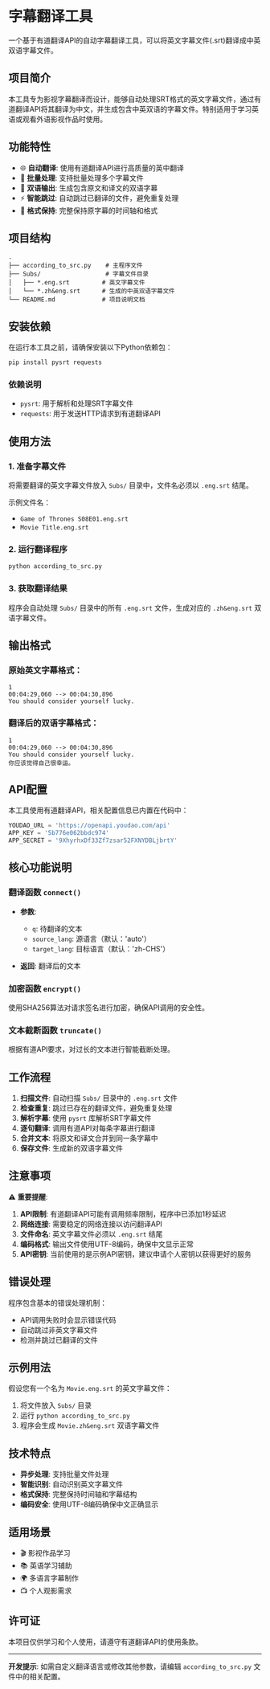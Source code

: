 # 字幕翻译工具

一个基于有道翻译API的自动字幕翻译工具，可以将英文字幕文件(.srt)翻译成中英双语字幕文件。

## 项目简介

本工具专为影视字幕翻译而设计，能够自动处理SRT格式的英文字幕文件，通过有道翻译API将其翻译为中文，并生成包含中英双语的字幕文件。特别适用于学习英语或观看外语影视作品时使用。

## 功能特性

- 🌐 **自动翻译**: 使用有道翻译API进行高质量的英中翻译
- 📁 **批量处理**: 支持批量处理多个字幕文件
- 🔄 **双语输出**: 生成包含原文和译文的双语字幕
- ⚡ **智能跳过**: 自动跳过已翻译的文件，避免重复处理
- 📝 **格式保持**: 完整保持原字幕的时间轴和格式

## 项目结构

```
.
├── according_to_src.py    # 主程序文件
├── Subs/                  # 字幕文件目录
│   ├── *.eng.srt         # 英文字幕文件
│   └── *.zh&eng.srt      # 生成的中英双语字幕文件
└── README.md             # 项目说明文档
```

## 安装依赖

在运行本工具之前，请确保安装以下Python依赖包：

```bash
pip install pysrt requests
```

### 依赖说明

- `pysrt`: 用于解析和处理SRT字幕文件
- `requests`: 用于发送HTTP请求到有道翻译API

## 使用方法

### 1. 准备字幕文件

将需要翻译的英文字幕文件放入 `Subs/` 目录中，文件名必须以 `.eng.srt` 结尾。

示例文件名：
- `Game of Thrones S08E01.eng.srt`
- `Movie Title.eng.srt`

### 2. 运行翻译程序

```bash
python according_to_src.py
```

### 3. 获取翻译结果

程序会自动处理 `Subs/` 目录中的所有 `.eng.srt` 文件，生成对应的 `.zh&eng.srt` 双语字幕文件。

## 输出格式

### 原始英文字幕格式：
```
1
00:04:29,060 --> 00:04:30,896
You should consider yourself lucky.
```

### 翻译后的双语字幕格式：
```
1
00:04:29,060 --> 00:04:30,896
You should consider yourself lucky.
你应该觉得自己很幸运。
```

## API配置

本工具使用有道翻译API，相关配置信息已内置在代码中：

```python
YOUDAO_URL = 'https://openapi.youdao.com/api'
APP_KEY = '5b776e062bbdc974'
APP_SECRET = '9XhyrhxDf33Zf7zsar52FXNYDBLjbrtY'
```

## 核心功能说明

### 翻译函数 `connect()`

- **参数**:
  - `q`: 待翻译的文本
  - `source_lang`: 源语言（默认：'auto'）
  - `target_lang`: 目标语言（默认：'zh-CHS'）

- **返回**: 翻译后的文本

### 加密函数 `encrypt()`

使用SHA256算法对请求签名进行加密，确保API调用的安全性。

### 文本截断函数 `truncate()`

根据有道API要求，对过长的文本进行智能截断处理。

## 工作流程

1. **扫描文件**: 自动扫描 `Subs/` 目录中的 `.eng.srt` 文件
2. **检查重复**: 跳过已存在的翻译文件，避免重复处理
3. **解析字幕**: 使用 `pysrt` 库解析SRT字幕文件
4. **逐句翻译**: 调用有道API对每条字幕进行翻译
5. **合并文本**: 将原文和译文合并到同一条字幕中
6. **保存文件**: 生成新的双语字幕文件

## 注意事项

⚠️ **重要提醒**:

1. **API限制**: 有道翻译API可能有调用频率限制，程序中已添加1秒延迟
2. **网络连接**: 需要稳定的网络连接以访问翻译API
3. **文件命名**: 英文字幕文件必须以 `.eng.srt` 结尾
4. **编码格式**: 输出文件使用UTF-8编码，确保中文显示正常
5. **API密钥**: 当前使用的是示例API密钥，建议申请个人密钥以获得更好的服务

## 错误处理

程序包含基本的错误处理机制：

- API调用失败时会显示错误代码
- 自动跳过非英文字幕文件
- 检测并跳过已翻译的文件

## 示例用法

假设您有一个名为 `Movie.eng.srt` 的英文字幕文件：

1. 将文件放入 `Subs/` 目录
2. 运行 `python according_to_src.py`
3. 程序会生成 `Movie.zh&eng.srt` 双语字幕文件

## 技术特点

- **异步处理**: 支持批量文件处理
- **智能识别**: 自动识别英文字幕文件
- **格式保持**: 完整保持时间轴和字幕结构
- **编码安全**: 使用UTF-8编码确保中文正确显示

## 适用场景

- 🎬 影视作品学习
- 📚 英语学习辅助
- 🌍 多语言字幕制作
- 📺 个人观影需求

## 许可证

本项目仅供学习和个人使用，请遵守有道翻译API的使用条款。

---

**开发提示**: 如需自定义翻译语言或修改其他参数，请编辑 `according_to_src.py` 文件中的相关配置。